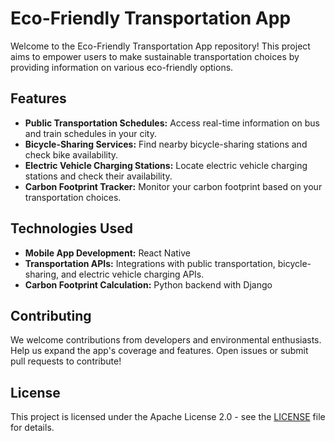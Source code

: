 # Eco-Friendly Transportation App

Welcome to the Eco-Friendly Transportation App repository! This project aims to empower users to make sustainable transportation choices by providing information on various eco-friendly options.

## Features

- **Public Transportation Schedules:** Access real-time information on bus and train schedules in your city.
- **Bicycle-Sharing Services:** Find nearby bicycle-sharing stations and check bike availability.
- **Electric Vehicle Charging Stations:** Locate electric vehicle charging stations and check their availability.
- **Carbon Footprint Tracker:** Monitor your carbon footprint based on your transportation choices.

## Technologies Used

- **Mobile App Development:** React Native
- **Transportation APIs:** Integrations with public transportation, bicycle-sharing, and electric vehicle charging APIs.
- **Carbon Footprint Calculation:** Python backend with Django

## Contributing

We welcome contributions from developers and environmental enthusiasts. Help us expand the app's coverage and features. Open issues or submit pull requests to contribute!

## License

This project is licensed under the Apache License 2.0 - see the [LICENSE](LICENSE) file for details.
